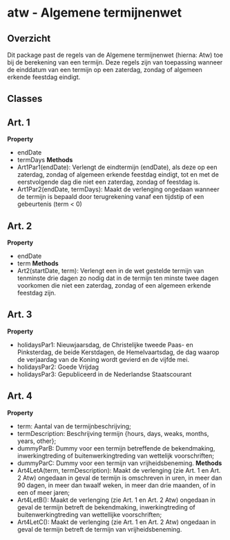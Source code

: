 # atw - Algemene termijnenwet
## Overzicht
Dit package past de regels van de Algemene termijnenwet (hierna: Atw) toe bij de berekening van een termijn. Deze regels zijn van toepassing wanneer de einddatum van een termijn op een zaterdag, zondag of algemeen erkende feestdag eindigt.

## Classes

## Art. 1
**Property**
- endDate
- termDays
**Methods**
- Art1Par1(endDate): Verlengt de eindtermijn (endDate), als deze op een zaterdag, zondag of algemeen erkende feestdag eindigt, tot en met de eerstvolgende dag die niet een zaterdag, zondag of feestdag is.
- Art1Par2(endDate, termDays): Maakt de verlenging ongedaan wanneer de termijn is bepaald door terugrekening vanaf een tijdstip of een gebeurtenis (term < 0)

## Art. 2 
**Property**
- endDate
- term
**Methods**
- Art2(startDate, term): Verlengt een in de wet gestelde termijn van tenminste drie dagen zo nodig dat in de termijn ten minste twee dagen voorkomen die niet een zaterdag, zondag of een algemeen erkende feestdag zijn.

## Art. 3
**Property**
- holidaysPar1: Nieuwjaarsdag, de Christelijke tweede Paas- en Pinksterdag, de beide Kerstdagen, de Hemelvaartsdag, de dag waarop de verjaardag van de Koning wordt gevierd en de vijfde mei.
- holidaysPar2: Goede Vrijdag
- holidaysPar3: Gepubliceerd in de Nederlandse Staatscourant

## Art. 4
**Property**
- term: Aantal van de termijnbeschrijving;
- termDescription: Beschrijving termijn {hours, days, weaks, months, years, other};
- dummyParB: Dummy voor een termijn betreffende de bekendmaking, inwerkingtreding of buitenwerkingtreding van wettelijk voorschriften;
- dummyParC: Dummy voor een termijn van vrijheidsbeneming.
**Methods**
- Art4LetA(term, termDescription): Maakt de verlenging (zie Art. 1 en Art. 2 Atw) ongedaan in geval de termijn is omschreven in uren, in meer dan 90 dagen, in meer dan twaalf weken, in meer dan drie maanden, of in een of meer jaren;
- Art4LetB(): Maakt de verlenging (zie Art. 1 en Art. 2 Atw) ongedaan in geval de termijn betreft de bekendmaking, inwerkingtreding of buitenwerkingtreding van wettellijke voorschriften;
- Art4LetC(): Maakt de verlenging (zie Art. 1 en Art. 2 Atw) ongedaan in geval de termijn betreft de termijn van vrijheidsbeneming.

